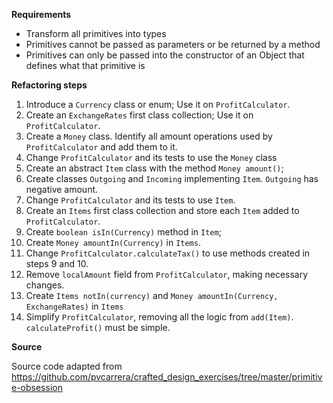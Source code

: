 **Requirements**

* Transform all primitives into types
* Primitives cannot be passed as parameters or be returned by a method
* Primitives can only be passed into the constructor of an Object that defines what that primitive is

**Refactoring steps**

1. Introduce a `Currency` class or enum; Use it on `ProfitCalculator`.
2. Create an `ExchangeRates` first class collection; Use it on `ProfitCalculator`.
3. Create a `Money` class. Identify all amount operations used by `ProfitCalculator` and add them to it.
4. Change `ProfitCalculator` and its tests to use the `Money` class
5. Create an abstract `Item` class with the method `Money amount()`;
6. Create classes `Outgoing` and `Incoming` implementing `Item`. `Outgoing` has negative amount.
7. Change `ProfitCalculator` and its tests to use `Item`.
8. Create an `Items` first class collection and store each `Item` added to `ProfitCalculator`.
9. Create `boolean isIn(Currency)` method in `Item`;
10. Create `Money amountIn(Currency)` in `Items`.
11. Change `ProfitCalculator.calculateTax()` to use methods created in steps 9 and 10.
12. Remove `localAmount` field from `ProfitCalculator`, making necessary changes.
13. Create `Items notIn(currency)` and `Money amountIn(Currency, ExchangeRates)` in `Items`
14. Simplify `ProfitCalculator`, removing all the logic from `add(Item)`. `calculateProfit()` must be simple.

**Source**

Source code adapted from https://github.com/pvcarrera/crafted_design_exercises/tree/master/primitive-obsession